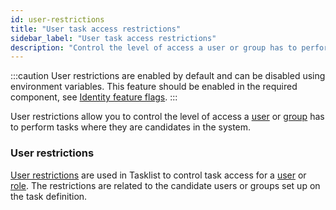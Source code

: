 ```yaml
---
id: user-restrictions
title: "User task access restrictions"
sidebar_label: "User task access restrictions"
description: "Control the level of access a user or group has to perform tasks in the system via user task access restrictions."
---
```


:::caution
User restrictions are enabled by default and can be disabled using environment variables. This feature should be enabled in the required component, see [Identity feature flags](../../../../self-managed/identity/deployment/configuration-variables/#feature-flags).
:::

User restrictions allow you to control the level of access a [user](/self-managed/identity/user-guide/roles/add-assign-role.md) or
[group](self-managed/identity/user-guide/groups/create-group.md) has to perform tasks where they are candidates in the system.

### User restrictions

[User restrictions](self-managed/tasklist-deployment/tasklist-authentication.md/#user-restrictions) are used in Tasklist to control task access for a
[user](/self-managed/identity/user-guide/roles/add-assign-role.md) or [role](/self-managed/identity/user-guide/roles/add-assign-role.md). The restrictions are
related to the candidate users or groups set up on the task definition.
